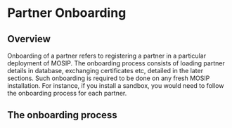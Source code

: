 # Partner Onboarding 

## Overview
Onboarding of a partner refers to registering a partner in a particular deployment of MOSIP.  The onboarding process consists of loading partner details in database, exchanging certificates etc, detailed in the later sections.  Such onboarding is required to be done on any fresh MOSIP installation.  For instance, if you install a sandbox, you would need to follow the onboarding process for each partner.

## The onboarding process



